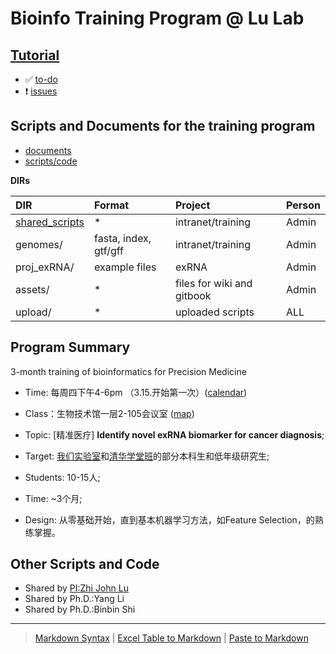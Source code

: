 # Bioinfo Training Program @ Lu Lab

## [Tutorial](https://lulab.gitbook.io/training)

* ✅ [to-do](https://github.com/lulab/training/projects/1?fullscreen=true)
* ❗️ [issues](https://github.com/lulab/training/issues)

## Scripts and Documents for the training program

* [documents](https://github.com/lulab/training/wiki)
* [scripts/code](https://github.com/lulab/training)

**DIRs**

| DIR | Format | Project | Person |
| :--- | :--- | :--- | :--- | 
| [shared_scripts](https://lulab.github.io/shared_scripts) | * |intranet/training | Admin |
| genomes/ | fasta, index, gtf/gff | intranet/training | Admin |
| proj_exRNA/ | example files | exRNA | Admin |
| assets/ | * | files for wiki and gitbook | Admin | 
| upload/ | * | uploaded scripts | ALL | 



## Program Summary

3-month training of bioinformatics for Precision Medicine

* Time:   每周四下午4-6pm （3.15.开始第一次）\([calendar](https://calendar.google.com/calendar/embed?src=rhfq9d5sr46lqjpg3vd1ncbosc%40group.calendar.google.com&ctz=Asia%2FShanghai)\)
* Class：生物技术馆一层2-105会议室 \([map](http://bioinfo.life.tsinghua.edu.cn/map)\)

* Topic: \[精准医疗\] **Identify novel exRNA biomarker for cancer diagnosis**;
* Target: [我们实验室](http://bioinfo.life.tsinghua.edu.cn)和[清华学堂班](http://xuetangban.life.tsinghua.edu.cn/)的部分本科生和低年级研究生;
* Students: 10-15人;
* Time:  ~3个月;
* Design: 从零基础开始，直到基本机器学习方法，如Feature Selection，的熟练掌握。




## Other Scripts and Code

* Shared by [PI:Zhi John Lu](https://urluzhi.github.io/scripts)
* Shared by Ph.D.:Yang Li
* Shared by Ph.D.:Binbin Shi

---

> [Markdown Syntax](https://github.com/adam-p/markdown-here/wiki/Markdown-Cheatsheet)
> | [Excel Table to Markdown](https://www.tablesgenerator.com/markdown_tables)
> | [Paste to Markdown](https://euangoddard.github.io/clipboard2markdown/)

